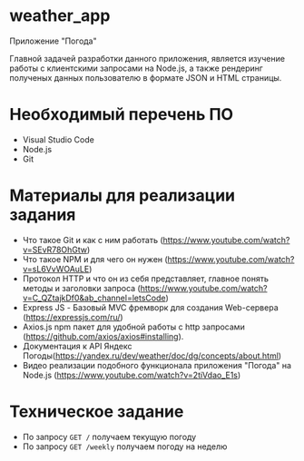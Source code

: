# weather_app
Приложение "Погода"

Главной задачей разработки данного приложения, является изучение работы с клиентскими запросами на Node.js, а также рендеринг полученых данных пользователю в формате JSON и HTML страницы.

# Необходимый перечень ПО
- Visual Studio Code
- Node.js
- Git

# Материалы для реализации задания
- Что такое Git и как с ним работать (https://www.youtube.com/watch?v=SEvR78OhGtw)
- Что такое NPM и для чего он нужен (https://www.youtube.com/watch?v=sL6VvWOAuLE)
- Протокол HTTP и что он из себя представляет, главное понять методы и заголовки запроса (https://www.youtube.com/watch?v=C_QZtajkDf0&ab_channel=letsCode)
- Express JS - Базовый MVC фремворк для создания Web-сервера (https://expressjs.com/ru/)
- Axios.js npm пакет для удобной работы с http запросами (https://github.com/axios/axios#installing).
- Документация к API Яндекс Погоды(https://yandex.ru/dev/weather/doc/dg/concepts/about.html)
- Видео реализации подобного функционала приложения "Погода" на Node.js (https://www.youtube.com/watch?v=2tiVdao_E1s)

# Техническое задание

- По запросу `GET /` получаем текущую погоду
- По запросу `GET /weekly` получаем погоду на неделю
